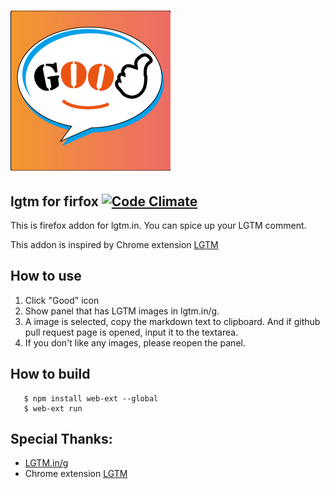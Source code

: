 # ![](data/menu-icon-256.png)
## lgtm for firfox [![Code Climate](https://codeclimate.com/github/kumabook/lgtm-for-firefox/badges/gpa.svg)](https://codeclimate.com/github/kumabook/lgtm-for-firefox)

This is firefox addon for lgtm.in.
You can spice up your LGTM comment.

This addon is inspired by Chrome extension [LGTM](https://github.com/monochromegane/LGTM)
## How to use

1. Click "Good" icon
2. Show panel that has LGTM images in lgtm.in/g.
3. A image is selected, copy the markdown text to clipboard. And if github pull request page is opened,
input it to the textarea.
4. If you don't like any images, please reopen the panel.

## How to build

```
   $ npm install web-ext --global
   $ web-ext run
```

## Special Thanks:
- [LGTM.in/g](http://www.lgtm.in/)
- Chrome extension [LGTM](https://github.com/monochromegane/LGTM)

